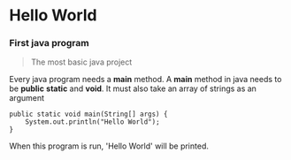 # Hello World
### First java program
> The most basic java project

Every java program needs a **main** method. A **main** method in java needs to be **public** **static** and **void**. It must also take an array of strings as an argument

```
public static void main(String[] args) {
    System.out.println("Hello World");
}
```

When this program is run, 'Hello World' will be printed.
